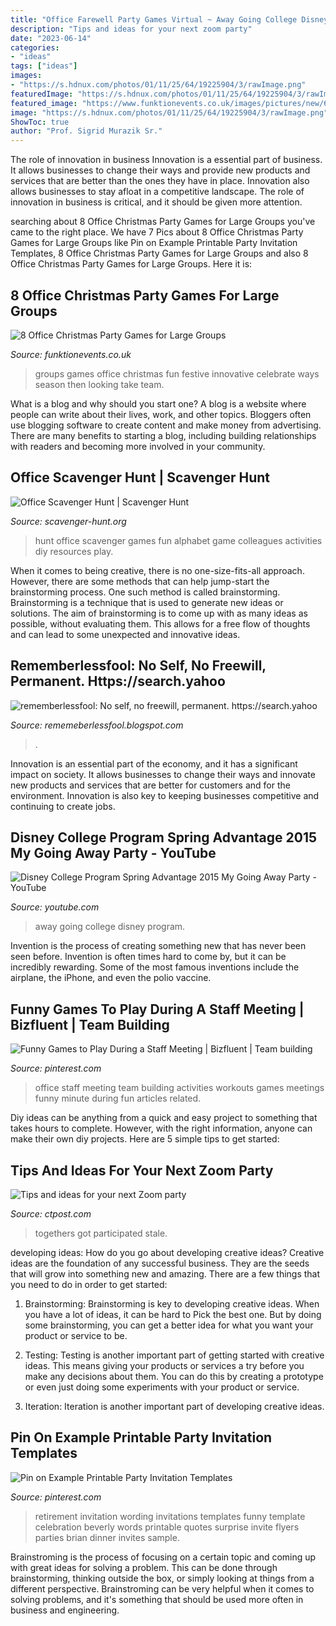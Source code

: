 ```yaml
---
title: "Office Farewell Party Games Virtual ~ Away Going College Disney Program"
description: "Tips and ideas for your next zoom party"
date: "2023-06-14"
categories:
- "ideas"
tags: ["ideas"]
images:
- "https://s.hdnux.com/photos/01/11/25/64/19225904/3/rawImage.png"
featuredImage: "https://s.hdnux.com/photos/01/11/25/64/19225904/3/rawImage.png"
featured_image: "https://www.funktionevents.co.uk/images/pictures/new/6-blog/office-christmas-party-games-for-large-groups-banner-(content-max-breakpoint-width).jpg?v=b14847fd&amp;mode=h"
image: "https://s.hdnux.com/photos/01/11/25/64/19225904/3/rawImage.png"
ShowToc: true
author: "Prof. Sigrid Murazik Sr."
---
```



The role of innovation in business
Innovation is a essential part of business. It allows businesses to change their ways and provide new products and services that are better than the ones they have in place. Innovation also allows businesses to stay afloat in a competitive landscape. The role of innovation in business is critical, and it should be given more attention.

	

		
searching about 8 Office Christmas Party Games for Large Groups you've came to the right place. We have 7 Pics about 8 Office Christmas Party Games for Large Groups like Pin on Example Printable Party Invitation Templates, 8 Office Christmas Party Games for Large Groups and also 8 Office Christmas Party Games for Large Groups. Here it is:
		
    
## 8 Office Christmas Party Games For Large Groups

<img loading=lazy src="https://www.funktionevents.co.uk/images/pictures/new/6-blog/office-christmas-party-games-for-large-groups-banner-(content-max-breakpoint-width).jpg?v=b14847fd&amp;mode=h" onerror="this.onerror=null;this.src='https://tse2.mm.bing.net/th?id=OIP.mTBaAQRRyzwGInlHF09wuAHaDu&amp;pid=15.1';" alt="8 Office Christmas Party Games for Large Groups">

_Source: funktionevents.co.uk_

>groups games office christmas fun festive innovative celebrate ways season then looking take team. 

	

What is a blog and why should you start one?
A blog is a website where people can write about their lives, work, and other topics. Bloggers often use blogging software to create content and make money from advertising. There are many benefits to starting a blog, including building relationships with readers and becoming more involved in your community.

    
## Office Scavenger Hunt | Scavenger Hunt

<img loading=lazy src="http://scavenger-hunt.org/wp-content/uploads/2013/11/Office-Scavenger-Hunt-Ideas-Alphabet-Hunt.png" onerror="this.onerror=null;this.src='https://tse3.mm.bing.net/th?id=OIP.RVw3I3VxU6YZflZ8Smjx6wHaEJ&amp;pid=15.1';" alt="Office Scavenger Hunt | Scavenger Hunt">

_Source: scavenger-hunt.org_

>hunt office scavenger games fun alphabet game colleagues activities diy resources play. 

	

When it comes to being creative, there is no one-size-fits-all approach. However, there are some methods that can help jump-start the brainstorming process. One such method is called brainstorming. Brainstorming is a technique that is used to generate new ideas or solutions. The aim of brainstorming is to come up with as many ideas as possible, without evaluating them. This allows for a free flow of thoughts and can lead to some unexpected and innovative ideas.

    
## Rememberlessfool: No Self, No Freewill, Permanent. Https://search.yahoo

<img loading=lazy src="https://1.bp.blogspot.com/-9AeZKkbfZfM/Xktc5PTDcGI/AAAAAAAAdAQ/VPSEFE-4HzUZgDVVfipL0W0PR61mboTKACLcBGAsYHQ/s1600/Untitled610.png" onerror="this.onerror=null;this.src='https://tse2.mm.bing.net/th?id=OIP.-Wr393mByS6vkCWroMu9jgHaEK&amp;pid=15.1';" alt="rememberlessfool: No self, no freewill, permanent. https://search.yahoo">

_Source: rememeberlessfool.blogspot.com_

>. 

	

Innovation is an essential part of the economy, and it has a significant impact on society. It allows businesses to change their ways and innovate new products and services that are better for customers and for the environment. Innovation is also key to keeping businesses competitive and continuing to create jobs.

    
## Disney College Program Spring Advantage 2015 My Going Away Party - YouTube

<img loading=lazy src="https://i.ytimg.com/vi/c4SmbDwR4CY/maxresdefault.jpg" onerror="this.onerror=null;this.src='https://tse3.mm.bing.net/th?id=OIP.tgOQ5rKGmGVGGc6Fvx-kCQHaEK&amp;pid=15.1';" alt="Disney College Program Spring Advantage 2015 My Going Away Party - YouTube">

_Source: youtube.com_

>away going college disney program. 

	

Invention is the process of creating something new that has never been seen before. Invention is often times hard to come by, but it can be incredibly rewarding. Some of the most famous inventions include the airplane, the iPhone, and even the polio vaccine.

    
## Funny Games To Play During A Staff Meeting | Bizfluent | Team Building

<img loading=lazy src="https://i.pinimg.com/736x/7f/e9/aa/7fe9aababae748b031f1d40522e4be82.jpg" onerror="this.onerror=null;this.src='https://tse2.mm.bing.net/th?id=OIP.N_756Xft3Vmaqalj5gbYiAHaHa&amp;pid=15.1';" alt="Funny Games to Play During a Staff Meeting | Bizfluent | Team building">

_Source: pinterest.com_

>office staff meeting team building activities workouts games meetings funny minute during fun articles related. 

	

Diy ideas can be anything from a quick and easy project to something that takes hours to complete. However, with the right information, anyone can make their own diy projects. Here are 5 simple tips to get started:

    
## Tips And Ideas For Your Next Zoom Party

<img loading=lazy src="https://s.hdnux.com/photos/01/11/25/64/19225904/3/rawImage.png" onerror="this.onerror=null;this.src='https://tse1.mm.bing.net/th?id=OIP.Al6-F7_RL2hYWtq7MMw0ZAHaEo&amp;pid=15.1';" alt="Tips and ideas for your next Zoom party">

_Source: ctpost.com_

>togethers got participated stale. 

	

developing ideas: How do you go about developing creative ideas?
Creative ideas are the foundation of any successful business. They are the seeds that will grow into something new and amazing. There are a few things that you need to do in order to get started:
1. Brainstorming: Brainstorming is key to developing creative ideas. When you have a lot of ideas, it can be hard to Pick the best one. But by doing some brainstorming, you can get a better idea for what you want your product or service to be.

2. Testing: Testing is another important part of getting started with creative ideas. This means giving your products or services a try before you make any decisions about them. You can do this by creating a prototype or even just doing some experiments with your product or service.

3. Iteration: Iteration is another important part of developing creative ideas.

    
## Pin On Example Printable Party Invitation Templates

<img loading=lazy src="https://i.pinimg.com/736x/32/5c/34/325c34074599dde3c2294588e76cbbc8.jpg" onerror="this.onerror=null;this.src='https://tse1.mm.bing.net/th?id=OIP.VYalONS_ULKEkUlac_ekNAHaLI&amp;pid=15.1';" alt="Pin on Example Printable Party Invitation Templates">

_Source: pinterest.com_

>retirement invitation wording invitations templates funny template celebration beverly words printable quotes surprise invite flyers parties brian dinner invites sample. 

	

Brainstroming is the process of focusing on a certain topic and coming up with great ideas for solving a problem. This can be done through brainstorming, thinking outside the box, or simply looking at things from a different perspective. Brainstroming can be very helpful when it comes to solving problems, and it's something that should be used more often in business and engineering.

